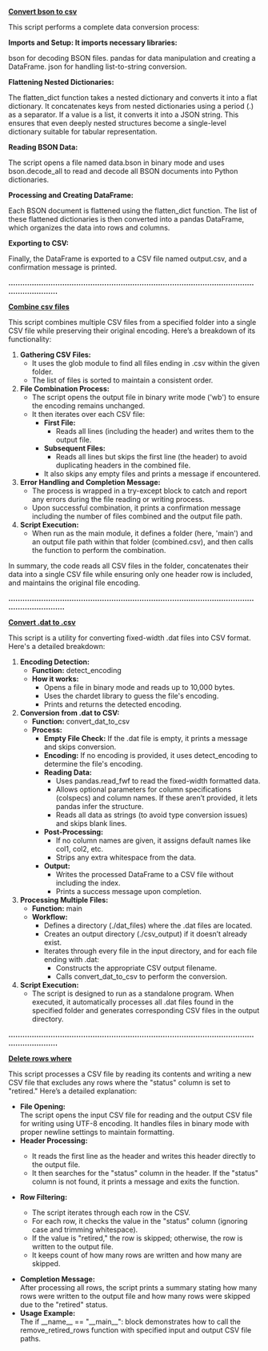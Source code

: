 <a href="https://github.com/deejayhighbee/python-csv-convert-tools/blob/main/bson_convert.py"><strong>Convert bson to csv</strong></a>

This script performs a complete data conversion process:

<strong>Imports and Setup: It imports necessary libraries:</strong>

bson for decoding BSON files. 
pandas for data manipulation and creating a DataFrame. 
json for handling list-to-string conversion.

<strong>Flattening Nested Dictionaries:</strong>

The flatten_dict function takes a nested dictionary and converts it into a flat dictionary. It concatenates keys from nested dictionaries using a period (.) as a separator. If a value is a list, it converts it into a JSON string. This ensures that even deeply nested structures become a single-level dictionary suitable for tabular representation.

<strong>Reading BSON Data:</strong>

The script opens a file named data.bson in binary mode and uses bson.decode_all to read and decode all BSON documents into Python dictionaries.

<strong>Processing and Creating DataFrame:</strong>

Each BSON document is flattened using the flatten_dict function. The list of these flattened dictionaries is then converted into a pandas DataFrame, which organizes the data into rows and columns.

<strong>Exporting to CSV:</strong>

Finally, the DataFrame is exported to a CSV file named output.csv, and a confirmation message is printed.

<strong>………………………………………………………………………………………………………………</strong>

<a href="https://github.com/deejayhighbee/python-csv-convert-tools/blob/main/combine_csv.py"><strong>Combine csv files</strong></a>

This script combines multiple CSV files from a specified folder into a single CSV file while preserving their original encoding. Here’s a breakdown of its functionality:
<ol>
 	<li><strong>Gathering CSV Files:</strong>
<ul>
 	<li>It uses the glob module to find all files ending in .csv within the given folder.</li>
 	<li>The list of files is sorted to maintain a consistent order.</li>
</ul>
</li>
 	<li><strong>File Combination Process:</strong>
<ul>
 	<li>The script opens the output file in binary write mode ('wb') to ensure the encoding remains unchanged.</li>
 	<li>It then iterates over each CSV file:
<ul>
 	<li><strong>First File:</strong>
<ul>
 	<li>Reads all lines (including the header) and writes them to the output file.</li>
</ul>
</li>
 	<li><strong>Subsequent Files:</strong>
<ul>
 	<li>Reads all lines but skips the first line (the header) to avoid duplicating headers in the combined file.</li>
</ul>
</li>
 	<li>It also skips any empty files and prints a message if encountered.</li>
</ul>
</li>
</ul>
</li>
 	<li><strong>Error Handling and Completion Message:</strong>
<ul>
 	<li>The process is wrapped in a try-except block to catch and report any errors during the file reading or writing process.</li>
 	<li>Upon successful combination, it prints a confirmation message including the number of files combined and the output file path.</li>
</ul>
</li>
 	<li><strong>Script Execution:</strong>
<ul>
 	<li>When run as the main module, it defines a folder (here, 'main') and an output file path within that folder (combined.csv), and then calls the function to perform the combination.</li>
</ul>
</li>
</ol>
In summary, the code reads all CSV files in the folder, concatenates their data into a single CSV file while ensuring only one header row is included, and maintains the original file encoding.

<strong>…………………………………………………………………………………………………………………</strong>

<a href="https://github.com/deejayhighbee/python-csv-convert-tools/blob/main/dat_to_csv.py"><strong>Convert .dat to .csv</strong></a>

This script is a utility for converting fixed-width .dat files into CSV format. Here's a detailed breakdown:
<ol>
 	<li><strong>Encoding Detection:</strong>
<ul>
 	<li><strong>Function:</strong> detect_encoding</li>
 	<li><strong>How it works:</strong>
<ul>
 	<li>Opens a file in binary mode and reads up to 10,000 bytes.</li>
 	<li>Uses the chardet library to guess the file's encoding.</li>
 	<li>Prints and returns the detected encoding.</li>
</ul>
</li>
</ul>
</li>
 	<li><strong>Conversion from .dat to CSV:</strong>
<ul>
 	<li><strong>Function:</strong> convert_dat_to_csv</li>
 	<li><strong>Process:</strong>
<ul>
 	<li><strong>Empty File Check:</strong> If the .dat file is empty, it prints a message and skips conversion.</li>
 	<li><strong>Encoding:</strong> If no encoding is provided, it uses detect_encoding to determine the file's encoding.</li>
 	<li><strong>Reading Data:</strong>
<ul>
 	<li>Uses pandas.read_fwf to read the fixed-width formatted data.</li>
 	<li>Allows optional parameters for column specifications (colspecs) and column names. If these aren’t provided, it lets pandas infer the structure.</li>
 	<li>Reads all data as strings (to avoid type conversion issues) and skips blank lines.</li>
</ul>
</li>
 	<li><strong>Post-Processing:</strong>
<ul>
 	<li>If no column names are given, it assigns default names like col1, col2, etc.</li>
 	<li>Strips any extra whitespace from the data.</li>
</ul>
</li>
 	<li><strong>Output:</strong>
<ul>
 	<li>Writes the processed DataFrame to a CSV file without including the index.</li>
 	<li>Prints a success message upon completion.</li>
</ul>
</li>
</ul>
</li>
</ul>
</li>
 	<li><strong>Processing Multiple Files:</strong>
<ul>
 	<li><strong>Function:</strong> main</li>
 	<li><strong>Workflow:</strong>
<ul>
 	<li>Defines a directory (./dat_files) where the .dat files are located.</li>
 	<li>Creates an output directory (./csv_output) if it doesn’t already exist.</li>
 	<li>Iterates through every file in the input directory, and for each file ending with .dat:
<ul>
 	<li>Constructs the appropriate CSV output filename.</li>
 	<li>Calls convert_dat_to_csv to perform the conversion.</li>
</ul>
</li>
</ul>
</li>
</ul>
</li>
 	<li><strong>Script Execution:</strong>
<ul>
 	<li>The script is designed to run as a standalone program. When executed, it automatically processes all .dat files found in the specified folder and generates corresponding CSV files in the output directory.</li>
</ul>
</li>
</ol>
<strong>………………………………………………………………………………………………………………</strong>

<a href="https://github.com/deejayhighbee/python-csv-convert-tools/blob/main/delete_rows_where.py"><strong>Delete rows where</strong></a>

This script processes a CSV file by reading its contents and writing a new CSV file that excludes any rows where the "status" column is set to "retired." Here’s a detailed explanation:
<ul>
 	<li data-start="188" data-end="400"><strong data-start="188" data-end="205">File Opening:</strong><br data-start="205" data-end="208" />The script opens the input CSV file for reading and the output CSV file for writing using UTF-8 encoding. It handles files in binary mode with proper newline settings to maintain formatting.</li>
 	<li data-start="404" data-end="428"><strong data-start="404" data-end="426">Header Processing:</strong></li>
</ul>
<ul data-start="431" data-end="663">
 	<li style="list-style-type: none;">
<ul>
 	<li data-start="431" data-end="522">It reads the first line as the header and writes this header directly to the output file.</li>
 	<li data-start="525" data-end="663">It then searches for the "status" column in the header. If the "status" column is not found, it prints a message and exits the function.</li>
</ul>
</li>
</ul>
<ul>
 	<li data-start="667" data-end="687"><strong data-start="667" data-end="685">Row Filtering:</strong></li>
</ul>
<ul data-start="690" data-end="1017">
 	<li style="list-style-type: none;">
<ul>
 	<li data-start="690" data-end="740">The script iterates through each row in the CSV.</li>
 	<li data-start="743" data-end="842">For each row, it checks the value in the "status" column (ignoring case and trimming whitespace).</li>
 	<li data-start="845" data-end="943">If the value is "retired," the row is skipped; otherwise, the row is written to the output file.</li>
 	<li data-start="946" data-end="1017">It keeps count of how many rows are written and how many are skipped.</li>
</ul>
</li>
</ul>
<ul>
 	<li data-start="1021" data-end="1217"><strong data-start="1021" data-end="1044">Completion Message:</strong><br data-start="1044" data-end="1047" />After processing all rows, the script prints a summary stating how many rows were written to the output file and how many rows were skipped due to the "retired" status.</li>
 	<li data-start="1221" data-end="1390"><strong data-start="1221" data-end="1239">Usage Example:</strong><br data-start="1239" data-end="1242" />The if __name__ == "__main__": block demonstrates how to call the remove_retired_rows function with specified input and output CSV file paths.</li>
</ul>
&nbsp;
